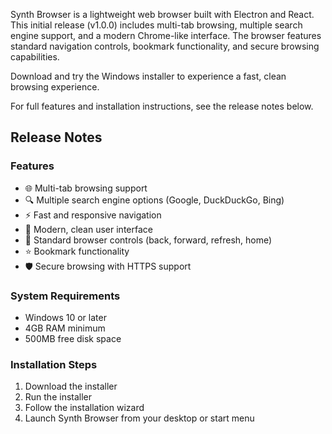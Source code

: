 Synth Browser is a lightweight web browser built with Electron and React. This initial release (v1.0.0) includes multi-tab browsing, multiple search engine support, and a modern Chrome-like interface. The browser features standard navigation controls, bookmark functionality, and secure browsing capabilities.

Download and try the Windows installer to experience a fast, clean browsing experience.

For full features and installation instructions, see the release notes below.

## Release Notes

### Features
- 🌐 Multi-tab browsing support
- 🔍 Multiple search engine options (Google, DuckDuckGo, Bing)
- ⚡ Fast and responsive navigation
- 🎨 Modern, clean user interface
- 🔄 Standard browser controls (back, forward, refresh, home)
- ⭐ Bookmark functionality
- 🛡️ Secure browsing with HTTPS support

### System Requirements
- Windows 10 or later
- 4GB RAM minimum
- 500MB free disk space

### Installation Steps
1. Download the installer
2. Run the installer
3. Follow the installation wizard
4. Launch Synth Browser from your desktop or start menu
